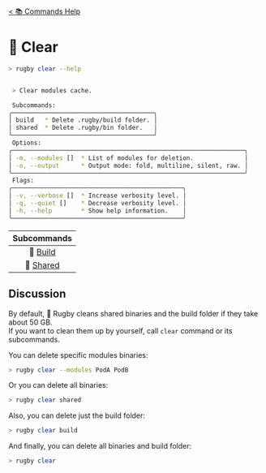 [< 📚 Commands Help](README.md)

# 🧼 Clear

```sh
> rugby clear --help
```

```sh

 > Clear modules cache.

 Subcommands:
╭───────────────────────────────────────╮
│ build   * Delete .rugby/build folder. │
│ shared  * Delete .rugby/bin folder.   │
╰───────────────────────────────────────╯
 Options:
╭────────────────────────────────────────────────────────────────╮
│ -m, --modules []  * List of modules for deletion.              │
│ -o, --output      * Output mode: fold, multiline, silent, raw. │
╰────────────────────────────────────────────────────────────────╯
 Flags:
╭───────────────────────────────────────────────╮
│ -v, --verbose []  * Increase verbosity level. │
│ -q, --quiet []    * Decrease verbosity level. │
│ -h, --help        * Show help information.    │
╰───────────────────────────────────────────────╯
```

| Subcommands |
| :---: |
| 🧼 [Build](clear/build.md) |
| 🧼 [Shared](clear/shared.md) |

## Discussion

By default, 🏈 Rugby cleans shared binaries and the build folder if they take about 50 GB.\
If you want to clean them up by yourself, call `clear` command or its subcommands.

You can delete specific modules binaries:
```sh
> rugby clear --modules PodA PodB
```

Or you can delete all binaries:
```sh
> rugby clear shared
```

Also, you can delete just the build folder:
```sh
> rugby clear build
```

And finally, you can delete all binaries and build folder:
```sh
> rugby clear
```
